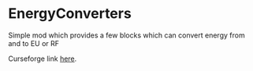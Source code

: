 # EnergyConverters
Simple mod which provides a few blocks which can convert energy from and to EU or RF

Curseforge link [here](https://minecraft.curseforge.com/projects/energy-converters).
